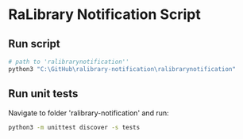 # RaLibrary Notification Script

## Run script

```sh
# path to 'ralibrarynotification''
python3 "C:\GitHub\ralibrary-notification\ralibrarynotification"
```

## Run unit tests

Navigate to folder 'ralibrary-notification' and run:

```sh
python3 -m unittest discover -s tests
```

